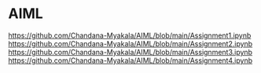 # AIML
https://github.com/Chandana-Myakala/AIML/blob/main/Assignment1.ipynb <br>
https://github.com/Chandana-Myakala/AIML/blob/main/Assignment2.ipynb <br>
https://github.com/Chandana-Myakala/AIML/blob/main/Assignment3.ipynb <br>
https://github.com/Chandana-Myakala/AIML/blob/main/Assignment4.ipynb <br>
